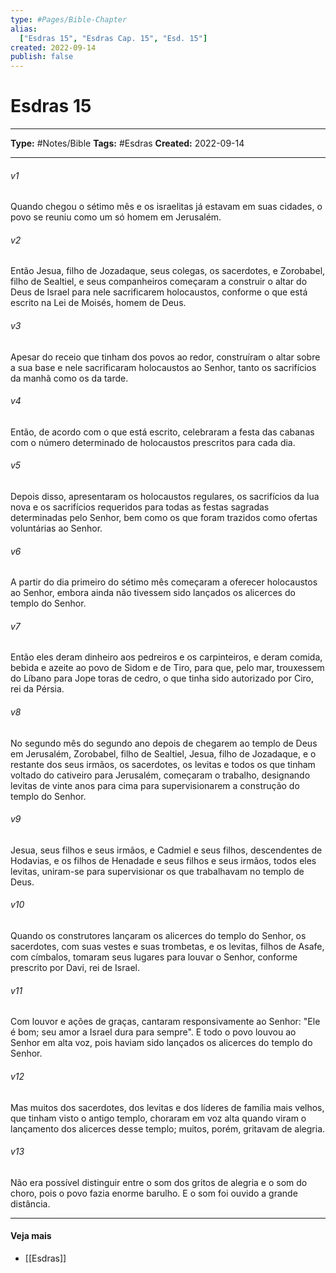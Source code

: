 ```yaml
---
type: #Pages/Bible-Chapter
alias:
  ["Esdras 15", "Esdras Cap. 15", "Esd. 15"]
created: 2022-09-14
publish: false
---
```


# Esdras 15

---

**Type:** #Notes/Bible
**Tags:** #Esdras
**Created:** 2022-09-14

---

###### v1
Quando chegou o sétimo mês e os israelitas já estavam em suas cidades, o povo se reuniu como um só homem em Jerusalém.
###### v2
Então Jesua, filho de Jozadaque, seus colegas, os sacerdotes, e Zorobabel, filho de Sealtiel, e seus companheiros começaram a construir o altar do Deus de Israel para nele sacrificarem holocaustos, conforme o que está escrito na Lei de Moisés, homem de Deus.
###### v3
Apesar do receio que tinham dos povos ao redor, construíram o altar sobre a sua base e nele sacrificaram holocaustos ao Senhor, tanto os sacrifícios da manhã como os da tarde.
###### v4
Então, de acordo com o que está escrito, celebraram a festa das cabanas com o número determinado de holocaustos prescritos para cada dia.
###### v5
Depois disso, apresentaram os holocaustos regulares, os sacrifícios da lua nova e os sacrifícios requeridos para todas as festas sagradas determinadas pelo Senhor, bem como os que foram trazidos como ofertas voluntárias ao Senhor.
###### v6
A partir do dia primeiro do sétimo mês começaram a oferecer holocaustos ao Senhor, embora ainda não tivessem sido lançados os alicerces do templo do Senhor.
###### v7
Então eles deram dinheiro aos pedreiros e os carpinteiros, e deram comida, bebida e azeite ao povo de Sidom e de Tiro, para que, pelo mar, trouxessem do Líbano para Jope toras de cedro, o que tinha sido autorizado por Ciro, rei da Pérsia.
###### v8
No segundo mês do segundo ano depois de chegarem ao templo de Deus em Jerusalém, Zorobabel, filho de Sealtiel, Jesua, filho de Jozadaque, e o restante dos seus irmãos, os sacerdotes, os levitas e todos os que tinham voltado do cativeiro para Jerusalém, começaram o trabalho, designando levitas de vinte anos para cima para supervisionarem a construção do templo do Senhor.
###### v9
Jesua, seus filhos e seus irmãos, e Cadmiel e seus filhos, descendentes de Hodavias, e os filhos de Henadade e seus filhos e seus irmãos, todos eles levitas, uniram-se para supervisionar os que trabalhavam no templo de Deus.
###### v10
Quando os construtores lançaram os alicerces do templo do Senhor, os sacerdotes, com suas vestes e suas trombetas, e os levitas, filhos de Asafe, com címbalos, tomaram seus lugares para louvar o Senhor, conforme prescrito por Davi, rei de Israel.
###### v11
Com louvor e ações de graças, cantaram responsivamente ao Senhor: "Ele é bom; seu amor a Israel dura para sempre". E todo o povo louvou ao Senhor em alta voz, pois haviam sido lançados os alicerces do templo do Senhor.
###### v12
Mas muitos dos sacerdotes, dos levitas e dos líderes de família mais velhos, que tinham visto o antigo templo, choraram em voz alta quando viram o lançamento dos alicerces desse templo; muitos, porém, gritavam de alegria.
###### v13
Não era possível distinguir entre o som dos gritos de alegria e o som do choro, pois o povo fazia enorme barulho. E o som foi ouvido a grande distância.


---

#### Veja mais

- [[Esdras]]
